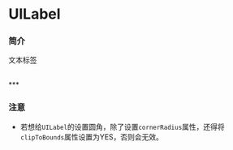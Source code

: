 # UILabel

### 简介

文本标签


<br>
***
<br>


### 注意

* 若想给`UILabel`的设置圆角，除了设置`cornerRadius`属性，还得将`clipToBounds`属性设置为YES，否则会无效。